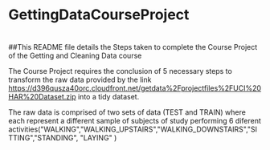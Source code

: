 # GettingDataCourseProject
#
##This README file details the Steps taken to complete the Course Project of the Getting and Cleaning Data course

The Course Project requires the conclusion of 5 necessary steps to transform the raw data provided by the
link https://d396qusza40orc.cloudfront.net/getdata%2Fprojectfiles%2FUCI%20HAR%20Dataset.zip
into a tidy dataset.

The raw data is comprised of two sets of data (TEST and TRAIN) where each represent a different sample of subjects of study performing 6 diferent activities("WALKING","WALKING_UPSTAIRS","WALKING_DOWNSTAIRS","SITTING","STANDING",    "LAYING" )
